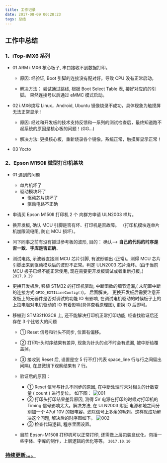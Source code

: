 ```yaml
---
title: 工作记录
date: 2017-08-09 00:28:23
tags: 总结
---
```


## 工作中总结

### 1、iTop-iMX6 系列

* 01 ARM i.MX6 核心板子, 串口接收不到数据打印。 
	* 原因: 经验证, Boot 引脚的连接没有配对好。导致 CPU 没有正常启动。	
	
	* 解决方法： 尝试通过跳线, 根据 Boot Select Table 表, 接好对应的的引脚。 果然连接号以后通过 eMMC 模式启动。

* 02 i.MX6烧写 Linux，Android, Ubuntu 镜像烧录不成功，具体现象为触摸屏无法正常显示！
 
	* 原因: 经过和开发板的技术支持反馈和一系列的测试检查后，最终知道跑不起系统的原因是核心板的问题！(GG…)

	* 解决方法: 更换核心板，重新烧录各个镜像，系统正常，触摸屏显示正常！

* 03 Yocto 


### 2、Epson M150II 微型打印机某块
* 01 遇到的问题
	* 单片机坏了
	* 驱动模块坏了
		* 驱动芯片烧坏了
		* 驱动电路不正确

* 申请买 Epson M150II 打印机 2 个 向群方申请 ULN2003 样片。
* 换开发板, 确认 MCU 引脚是否有坏、打印机是否故障。 （打印机模块连单片机加限流电阻, 防止 MCU 损坏）。
* 问下同事之前有没有抓过参考板的波形, 目的： 确认--> **自己的代码的时序是否一致**、**字库是否正确**、

* 测试电路, 示波器直接测 MCU 芯片引脚, 有波形输出 (正常)。测得 MCU 芯片引脚出来到驱动模块后的波形不正常。判定 ULN2003 芯片烧坏。(由于当前 MCU 板子已经不能正常使用, 现在需要更开发板调试或者重新打板。) `2017.9.29`

* 更换开发板后, 移植 STM32 的打印机驱动, 中断函数的细节遗漏,( 未配置中断的连接方式 `GPIO_EXTILineConfig()`)， 后面解决。 更换开发板后需要注意开发板上的元器件是否对调试的功能 IO 有影响, 在调试电机驱动的时候板子上的上拉电阻对电机驱动的 IO 有着影响(具体查看原理图), 更换 IO 后即可。

* 移植到 STM32f103C8 上, 还不能解决打印机正常打印功能, 经查找验证后还存在 3 个比较大的问题
	* ① Reset 信号和针头不同步, 位置有偏移。
	* ② 打印针头时序结果有差异, 现象为针头的点不时会有遗漏, 被中断给覆盖掉。
	* ③ 接收到 Reset 后, 设置是空 5 行不打(代表 space_line 行与行之间留出间隔), 在显微镜下观察结果有 7 行。

	* 验证后的原因：
		* ① Reset 信号与针头不同步的原因, 在中断处理时未对相关的计数变量 ( count ) 进行复位。 如下图： 
![001](https://github.com/AlvinMi/Note/blob/master/01_Blog/Picture/work%20%E6%97%A5%E5%B8%B8/001.png)
		* ② 打印头打印结果差异原因, 测得 5V 电源在打印的时候对打印机的 Timing 信号影响太大。解决方法, 在 ULN2003 附近 电源和地之间分别加一个 47uf 10V 的钽电容。滤除信号上多余的毛刺。这样就成功解决这个问题, 解决后的时序图如下。
![002](https://github.com/AlvinMi/Note/blob/master/01_Blog/Picture/work%20%E6%97%A5%E5%B8%B8/002.png)
		* ③ 检查代码逻辑, 程序里面设置。
	* 目前 Epson-M150II 打印机可以正常打印, 还需做上层包装盒优化。包括一些字体、字库的制作，上层逻辑的优化等等。 `2017.10.10`

### [持续更新。。。]()